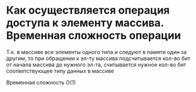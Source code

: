 # Как осуществляется операция доступа к элементу массива. Временная сложность операции

Т.к. в массиве все элементы одного типа и следуют в памяти один за другим, то при обращении к эл-ту массива подсчитывается кол-во бит от начала массива до нужного эл-та, считывается нужное кол-во бит соответствующее типу данных в массиве

Временная сложность O\(1\)

